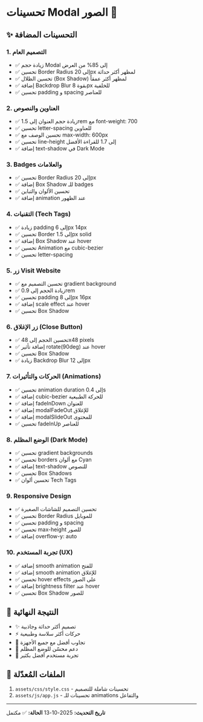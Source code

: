 # تحسينات Modal الصور 🎨

## ✨ التحسينات المضافة

### 1. التصميم العام
- ✅ زيادة حجم Modal إلى 85% من العرض
- ✅ تحسين Border Radius إلى 20px لمظهر أكثر حداثة
- ✅ تحسين الظلال (Box Shadow) لمظهر أكثر عمقاً
- ✅ إضافة Backdrop Blur بقوة 8px للخلفية
- ✅ تحسين padding و spacing للعناصر

### 2. العناوين والنصوص
- ✅ زيادة حجم العنوان إلى 1.5rem مع font-weight: 700
- ✅ تحسين letter-spacing للعناوين
- ✅ تحسين الوصف مع max-width: 600px
- ✅ تحسين line-height إلى 1.7 للقراءة الأفضل
- ✅ إضافة text-shadow في Dark Mode

### 3. Badges والعلامات
- ✅ تحسين Border Radius إلى 20px
- ✅ إضافة Box Shadow للـ badges
- ✅ تحسين الألوان والتباين
- ✅ إضافة animation عند الظهور

### 4. التقنيات (Tech Tags)
- ✅ زيادة padding إلى 6px 14px
- ✅ تحسين Border إلى 1.5px solid
- ✅ إضافة Box Shadow عند hover
- ✅ تحسين Animation مع cubic-bezier
- ✅ تحسين letter-spacing

### 5. زر Visit Website
- ✅ تحسين التصميم مع gradient background
- ✅ زيادة الحجم إلى 0.9rem
- ✅ تحسين padding إلى 8px 16px
- ✅ إضافة scale effect عند hover
- ✅ تحسين Box Shadow

### 6. زر الإغلاق (Close Button)
- ✅ تحسين الحجم إلى 48x48 pixels
- ✅ إضافة تأثير rotate(90deg) عند hover
- ✅ تحسين Box Shadow
- ✅ زيادة Backdrop Blur إلى 12px

### 7. الحركات والتأثيرات (Animations)
- ✅ تحسين animation duration إلى 0.4s
- ✅ إضافة cubic-bezier للحركة الطبيعية
- ✅ إضافة fadeInDown للعنوان
- ✅ إضافة modalFadeOut للإغلاق
- ✅ إضافة modalSlideOut للمحتوى
- ✅ تحسين fadeInUp للعناصر

### 8. الوضع المظلم (Dark Mode)
- ✅ تحسين gradient backgrounds
- ✅ تحسين borders مع ألوان Cyan
- ✅ إضافة text-shadow للنصوص
- ✅ تحسين Box Shadows
- ✅ تحسين ألوان Tech Tags

### 9. Responsive Design
- ✅ تحسين التصميم للشاشات الصغيرة
- ✅ تحسين Border Radius للموبايل
- ✅ تحسين padding و spacing
- ✅ تحسين max-height للصور
- ✅ إضافة overflow-y: auto

### 10. تجربة المستخدم (UX)
- ✅ إضافة smooth animation للفتح
- ✅ إضافة smooth animation للإغلاق
- ✅ تحسين hover effects على الصور
- ✅ إضافة brightness filter عند hover
- ✅ تحسين Box Shadow للصور

## 🎯 النتيجة النهائية

- ✨ تصميم أكثر حداثة وجاذبية
- ⚡ حركات أكثر سلاسة وطبيعية
- 📱 تجاوب أفضل مع جميع الأجهزة
- 🌙 دعم محسّن للوضع المظلم
- 💫 تجربة مستخدم أفضل بكثير

## 📝 الملفات المُعدّلة

1. `assets/css/style.css` - تحسينات شاملة للتصميم
2. `assets/js/app.js` - تحسينات للـ animations والتفاعل

---

**تاريخ التحديث:** 2025-10-13
**الحالة:** ✅ مكتمل
